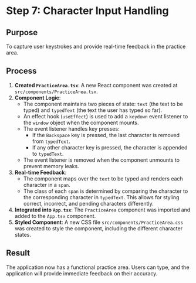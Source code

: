 # Step 7: Character Input Handling

## Purpose
To capture user keystrokes and provide real-time feedback in the practice area.

## Process
1.  **Created `PracticeArea.tsx`**: A new React component was created at `src/components/PracticeArea.tsx`.
2.  **Component Logic**:
    -   The component maintains two pieces of state: `text` (the text to be typed) and `typedText` (the text the user has typed so far).
    -   An effect hook (`useEffect`) is used to add a `keydown` event listener to the `window` object when the component mounts.
    -   The event listener handles key presses:
        -   If the `Backspace` key is pressed, the last character is removed from `typedText`.
        -   If any other character key is pressed, the character is appended to `typedText`.
    -   The event listener is removed when the component unmounts to prevent memory leaks.
3.  **Real-time Feedback**:
    -   The component maps over the `text` to be typed and renders each character in a `span`.
    -   The class of each `span` is determined by comparing the character to the corresponding character in `typedText`. This allows for styling correct, incorrect, and pending characters differently.
4.  **Integrated into `App.tsx`**: The `PracticeArea` component was imported and added to the `App.tsx` component.
5.  **Styled Component**: A new CSS file `src/components/PracticeArea.css` was created to style the component, including the different character states.

## Result
The application now has a functional practice area. Users can type, and the application will provide immediate feedback on their accuracy.
